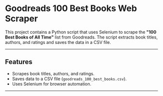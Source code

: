 # Goodreads 100 Best Books Web Scraper

This project contains a Python script that uses Selenium to scrape the **"100 Best Books of All Time"** list from Goodreads. The script extracts book titles, authors, and ratings and saves the data in a CSV file.

---

## Features

- Scrapes book titles, authors, and ratings.
- Saves data to a CSV file (`goodreads_100_best_books.csv`).
- Uses Selenium for browser automation.

---

